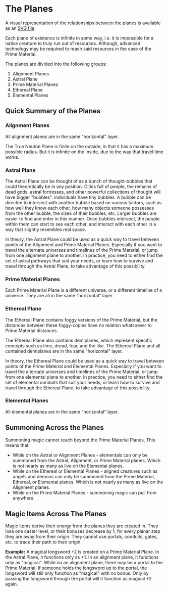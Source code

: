 # The Planes

A visual representation of the relationships between the planes is available as an [SVG file](/Planes/Planar_Diagram.svg).

Each plane of existence is infinite in some way, i.e. it is impossible for a native creature to truly run out of resources. Although, advanced technology may be required to reach said resources in the case of the Prime Material.

The planes are divided into the following groups:

1. Alignment Planes
2. Astral Plane
3. Prime Material Planes
4. Ethereal Plane
5. Elemental Planes

## Quick Summary of the Planes

### Alignment Planes

All alignment planes are in the same "horizontal" layer.

The True Neutral Plane is finite on the outside, in that it has a maximum possible radius. But it is infinite on the inside, due to the way that travel time works.

### Astral Plane

The Astral Plane can be thought of as a bunch of thought-bubbles that could theoretically be in any position. Cities full of people, the remains of dead gods, astral fortresses, and other powerful collections of thought will have bigger "bubbles". Individuals have tiny bubbles. A bubble can be directed to intersect with another bubble based on various factors, such as how well they know each other, how many objects someone possesses from the other bubble, the sizes of their bubbles, etc. Larger bubbles are easier to find and enter in this manner. Once bubbles intersect, the people within them can start to see each other, and interact with each other in a way that slightly resembles real space.

In theory, the Astral Plane could be used as a quick way to travel between points of the Alignment and Prime Material Planes. Especially if you want to travel the alternate universes and timelines of the Prime Material, or jump from one alignment plane to another. In practice, you need to either find the set of astral pathways that suit your needs, or learn how to survive and travel through the Astral Plane, to take advantage of this possibility.

### Prime Material Planes

Each Prime Material Plane is a different universe, or a different timeline of a universe. They are all in the same "horizontal" layer.

### Ethereal Plane

The Ethereal Plane contains foggy versions of the Prime Material, but the distances between these foggy-copies have no relation whatsoever to Prime Material distances.

The Ethereal Plane also contains demiplanes, which represent specific concepts such as time, dread, fear, and the like. The Ethereal Plane and all contained demiplanes are in the same "horizontal" layer.

In theory, the Ethereal Plane could be used as a quick way to travel between points of the Prime Material and Elemental Planes. Especially if you want to travel the alternate universes and timelines of the Prime Material, or jump from one elemental plane to another. In practice, you need to either find the set of elemental conduits that suit your needs, or learn how to survive and travel through the Ethereal Plane, to take advantage of this possibility.

### Elemental Planes

All elemental planes are in the same "horizontal" layer.

## Summoning Across the Planes

Summoning magic cannot reach beyond the Prime Material Planes. This means that:

- While on the Astral or Alignment Planes - elementals can only be summoned from the Astral, Alignment, or Prime Material planes. Which is not nearly as many as live on the Elemental planes.
- While on the Ethereal or Elemental Planes - aligned creatures such as angels and demons can only be summoned from the Prime Material, Ethereal, or Elemental planes. Which is not nearly as many as live on the Alignment planes.
- While on the Prime Material Planes - summoning magic can pull from anywhere.

## Magic Items Across The Planes

Magic items derive their energy from the planes they are created in. They lose one caster level, or their bonuses decrease by 1, for every planar step they are away from their origin. They cannot use portals, conduits, gates, etc. to trace their path to their origin.

**Example:** A magical longsword +2 is created on a Prime Material Plane. In the Astral Plane, it functions only as +1. In an alignment plane, it functions only as "magical". While on an alignment plane, there may be a portal to the Prime Material. If someone holds the longsword up to the portal, the longsword will still only function as "magical" with no bonus. Only by passing the longsword through the portal will it function as magical +2 again.